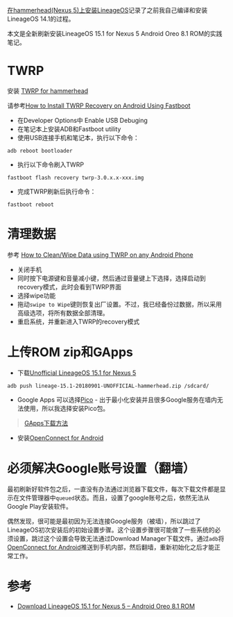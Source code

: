 [在hammerhead(Nexus 5)上安装LineageOS](install_lineageos_on_hammerhead)记录了之前我自己编译和安装LineageOS 14.1的过程。

本文是全新刷新安装LineageOS 15.1 for Nexus 5 Android Oreo 8.1 ROM的实践笔记。

# TWRP

安装 [TWRP for hammerhead](https://dl.twrp.me/hammerhead/)

请参考[How to Install TWRP Recovery on Android Using Fastboot](https://www.cyanogenmods.org/forums/topic/install-twrp-recovery-android-using-fastboot/)

* 在Developer Options中 Enable USB Debuging
* 在笔记本上安装ADB和Fastboot utility
* 使用USB连接手机和笔记本，执行以下命令：

```
adb reboot bootloader
```

* 执行以下命令刷入TWRP

```
fastboot flash recovery twrp-3.0.x.x-xxx.img
```

* 完成TWRP刷新后执行命令：

```
fastboot reboot
```

# 清理数据

参考 [How to Clean/Wipe Data using TWRP on any Android Phone](https://www.cyanogenmods.org/forums/topic/clean-wipe-data-partitions-using-twrp/)

* 关闭手机
* 同时按下电源键和音量减小键，然后通过音量键上下选择，选择启动到recovery模式，此时会看到TWRP界面
* 选择wipe功能
* 拖动`swipe to Wipe`键则恢复出厂设置。不过，我已经备份过数据，所以采用高级选项，将所有数据全部清理。
* 重启系统，并重新进入TWRP的recovery模式

# 上传ROM zip和GApps

* 下载[Unofficial LineageOS 15.1 for Nexus 5](https://forum.xda-developers.com/google-nexus-5/development/rom-lineageos-15-1-nexus-5-t3756643)

```
adb push lineage-15.1-20180901-UNOFFICIAL-hammerhead.zip /sdcard/
```

* Google Apps 可以选择[Pico](https://github.com/opengapps/opengapps/wiki/Pico-Package) - 出于最小化安装并且很多Google服务在墙内无法使用，所以我选择安装Pico包。

> [GApps下载方法](https://www.cyanogenmods.org/forums/topic/gapps-lineageos-15-android-oreo-roms/)

* 安装[OpenConnect for Android](https://github.com/cernekee/ics-openconnect)

# 必须解决Google账号设置（翻墙）

最初刷新好软件包之后，一直没有办法通过浏览器下载文件，每次下载文件都是显示在文件管理器中`queued`状态。而且，设置了google账号之后，依然无法从Google Play安装软件。

偶然发现，很可能是最初因为无法连接Google服务（被墙），所以跳过了LineageOS初次安装后的初始设置步骤。这个设置步骤很可能做了一些系统的必须设置，跳过这个设置会导致无法通过Download Manager下载文件。通过`adb`将[OpenConnect for Android](https://github.com/cernekee/ics-openconnect)推送到手机内部，然后翻墙，重新初始化之后才能正常工作。

# 参考

* [Download LineageOS 15.1 for Nexus 5 – Android Oreo 8.1 ROM](https://www.cyanogenmods.org/forums/topic/download-lineageos-15-1-for-nexus-5-android-oreo-8-1-rom/)